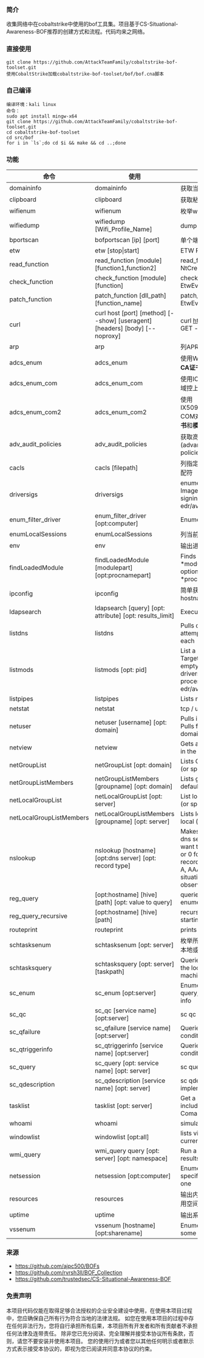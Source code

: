 ### 简介
收集网络中在cobaltstrike中使用的bof工具集。项目基于CS-Situational-Awareness-BOF推荐的创建方式和流程。代码均来之网络。

### 直接使用
```
git clone https://github.com/AttackTeamFamily/cobaltstrike-bof-toolset.git
使用CobaltStrike加载cobaltstrike-bof-toolset/bof/bof.cna脚本
```

### 自己编译
```
编译环境：kali linux
命令：
sudo apt install mingw-x64
git clone https://github.com/AttackTeamFamily/cobaltstrike-bof-toolset.git
cd cobaltstrike-bof-toolset
cd src/bof
for i in `ls`;do cd $i && make && cd ..;done
```

### 功能
|命令|使用|说明|
|-------|-----|-----|
|domaininfo|domaininfo|获取当前域和域控信息|
|clipboard|clipboard|获取粘贴板中的文本|
|wifienum|wifienum|枚举wifi接口|
|wifiedump|wifiedump [Wifi_Profile_Name]|dump wifi明文凭据|
|bportscan|bofportscan [ip] [port]|单个端口扫描|
|etw|etw [stop\|start]|ETW Patching|
|read_function|read_function [module] [function1,function2]|read_function ntdll.dll NtCreateProcess,NtCreateFile|
|check_function|check_function [module] [function]|check_function ntdll.dll EtwEventWrite|
|patch_function|patch_function [dll_path] [function_name]|patch_function ntdll.dll EtwEventWrite|
|curl|curl host [port] [method] [--show] [useragent] [headers] [body] [--noproxy]|curl http://example.com 80 GET --show|
|arp|arp| 列APR表 |
|adcs_enum | adcs_enum | 使用Win32函数，在域控上枚举**CA证书**和**模板** |
|adcs_enum_com | adcs_enum_com | 使用ICertConfig COM对象，在域控上枚举**CA证书**和**模板** |
|adcs_enum_com2 | adcs_enum_com2 | 使用IX509PolicyServerListManager COM对象，在域控上枚举**CA证书**和**模板** |
|adv_audit_policies | adv_audit_policies | 获取高级安全审计策略 (advanced security audit policies) |
|cacls|cacls [filepath]|列指定文件的用户权限，支持通配符|
|driversigs|driversigs| enumerate installed services Imagepaths to check the signing cert against known edr/av vendors|
|enum_filter_driver|enum_filter_driver [opt:computer] | Enumerates all the filter drivers|
|enumLocalSessions|enumLocalSessions| 列当前会话，包含RDP |
|env|env| 输出进程环境变量 |
|findLoadedModule|findLoadedModule [modulepart] [opt:procnamepart]| Finds what processes \*modulepart\* is loaded into, optionally searching just \*procnamepart\*|
|ipconfig|ipconfig| 简单获取ipv4 addresses, hostname and dns server |
|ldapsearch|ldapsearch [query] [opt: attribute] [opt: results_limit] | Executes LDAP searches |
|listdns|listdns| Pulls dns cache entries, attempts to query and resolve each|
|listmods|listmods [opt: pid]| List a process modules (DLL). Target current process if pid is empty. Complement to driversigs to determine if our process was injected by edr/av.|
|listpipes|listpipes| Lists named pipes|
|netstat|netstat| tcp / udp ipv4 netstat listing|
|netuser|netuser [username] [opt: domain]| Pulls info about specific user.  Pulls from domain if a domainname is specified|
|netview|netview| Gets a list of reachable servers in the current domain|
|netGroupList|netGroupList [opt: domain]|Lists Groups from the default (or specified) domain|
|netGroupListMembers|netGroupListMembers [groupname] [opt: domain]| Lists group members from the default (or specified) domain|
|netLocalGroupList|netLocalGroupList [opt: server]|List local groups from the local (or specified) computer|
|netLocalGroupListMembers|netLocalGroupListMembers [groupname] [opt: server]| Lists local groups from the local (or specified) computer|
|nslookup|nslookup [hostname] [opt:dns server] [opt: record type]| Makes a dns query.<br/>  dns server is the server you want to query (do not specify or 0 for default) <br/>record type is something like A, AAAA, or ANY.  Some situations are limited due to observed crashes.|
|reg_query|[opt:hostname] [hive] [path] [opt: value to query]|queries a registry value or enumerates a single key|
|reg_query_recursive|[opt:hostname] [hive] [path]| recursively enumerates a key starting at path|
|routeprint|routeprint| prints ipv4 configured routes|
|schtasksenum|schtasksenum [opt: server]| 枚举所有的scheduled tasks 在本地或远程机器上 |
|schtasksquery|schtasksquery [opt: server] [taskpath]| Queries the given task from the local or if provided remote machine|
|sc_enum| sc_enum [opt:server] | Enumerates all services for qc, query, qfailure, and qtriggers info |
|sc_qc|sc_qc [service name] [opt:server]| sc qc impelmentation in bof|
|sc_qfailure|sc_qfailure [service name] [opt:server] | Queries a service for failure conditions |
|sc_qtriggerinfo|sc_qtriggerinfo [service name] [opt:server] | Queries a service for trigger conditions |
|sc_query|sc_query [opt: service name] [opt: server]| sc query implementation in bof|
|sc_qdescription|sc_qdescription [service name] [opt: server] | sc qdescription implementation in bof|
|tasklist|tasklist [opt: server]| Get a list of running processes including PID, PPID and ComandLine (uses wmi)|
|whoami|whoami| simulates whoami /all|
|windowlist|windowlist [opt:all]| lists visible windows in the current users session|
|wmi_query|wmi_query query [opt: server] [opt: namespace]| Run a wmi query and display results in CSV format|
|netsession|netsession [opt:computer] | Enumerates all sessions on the specified computer or the local one|
|resources|resources| 输出内存和硬盘的使用情况和可用空间 |
|uptime|uptime| 输出系统的启动时间和时长 |
|vssenum|vssenum [hostname] [opt:sharename]| Enumerates shadow copies on some server 2012+ machines|

### 来源
- https://github.com/ajpc500/BOFs
- https://github.com/rvrsh3ll/BOF_Collection
- https://github.com/trustedsec/CS-Situational-Awareness-BOF

### 免责声明
本项目代码仅能在取得足够合法授权的企业安全建设中使用，在使用本项目过程中，您应确保自己所有行为符合当地的法律法规。 如您在使用本项目的过程中存在任何非法行为，您将自行承担所有后果，本项目所有开发者和所有贡献者不承担任何法律及连带责任。 除非您已充分阅读、完全理解并接受本协议所有条款，否则，请您不要安装并使用本项目。 您的使用行为或者您以其他任何明示或者默示方式表示接受本协议的，即视为您已阅读并同意本协议的约束。
